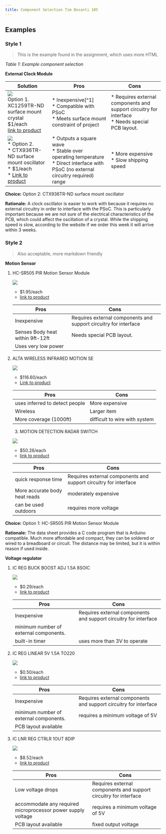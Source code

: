 ```yaml
---
title: Component Selection Tim Desanti 105
---
```


## Examples

### Style 1

> This is the example found in the assignment, which uses more HTML

*Table 1: Example component selection*

**External Clock Module**

| **Solution**                                                                                                                                                                                      | **Pros**                                                                                                                                    | **Cons**                                                                                            |
| ------------------------------------------------------------------------------------------------------------------------------------------------------------------------------------------------- | ------------------------------------------------------------------------------------------------------------------------------------------- | --------------------------------------------------------------------------------------------------- |
| ![](image1.png)<br>Option 1.<br> XC1259TR-ND surface mount crystal<br>$1/each<br>[link to product](http://www.digikey.com/product-detail/en/ECS-40.3-S-5PX-TR/XC1259TR-ND/827366)                 | \* Inexpensive[^1]<br>\* Compatible with PSoC<br>\* Meets surface mount constraint of project                                               | \* Requires external components and support circuitry for interface<br>\* Needs special PCB layout. |
| ![](image3.png)<br>\* Option 2. <br>\* CTX936TR-ND surface mount oscillator <br>\* $1/each <br>\* [Link to product](http://www.digikey.com/product-detail/en/636L3I001M84320/CTX936TR-ND/2292940) | \* Outputs a square wave <br>\* Stable over operating temperature <br> \* Direct interface with PSoC (no external circuitry required) range | * More expensive <br>\* Slow shipping speed                                                         |

**Choice:** Option 2: CTX936TR-ND surface mount oscillator

**Rationale:** A clock oscillator is easier to work with because it requires no external circuitry in order to interface with the PSoC. This is particularly important because we are not sure of the electrical characteristics of the PCB, which could affect the oscillation of a crystal. While the shipping speed is slow, according to the website if we order this week it will arrive within 3 weeks.

### Style 2

> Also acceptable, more markdown friendly

**Motion Sensor**

1. HC-SR505 PIR Motion Sensor Module

    ![](<img width="640" height="640" alt="image" src="https://github.com/user-attachments/assets/c1c46e83-8249-479f-b8fe-801d135dd95e" />
)

    * $1.95/each
    * [link to product](https://protosupplies.com/product/hc-sr505-mini-pir-motion-sensing-module/)

    | Pros                                      | Cons                                                             |
    | ----------------------------------------- | ---------------------------------------------------------------- |
    | Inexpensive                               | Requires external components and support circuitry for interface |
    | Senses Body heat within 9ft-12ft          | Needs special PCB layout.                                        |
    | Uses very low power                       | 

2. ALTA WIRELESS INFRARED MOTION SE

    ![](<img width="200" height="200" alt="image" src="https://github.com/user-attachments/assets/7e0766e9-71f6-468e-9be0-febff88cc165" />
)

    * $116.60/each
    * [Link to product](https://www.digikey.com/en/products/detail/monnit-corporation/MNS2-9-W2-MS-IR/7776952)

    | Pros                                                              | Cons                |
    | ----------------------------------------------------------------- | ------------------- |
    | uses inferred to detect people                                    | More expensive      |
    | Wireless                                                          | Larger item         |
    | More coverage (1000ft)                                            | difficult to wire with system

   3. MOTION DETECTION RADAR SWITCH

    ![](<img width="200" height="200" alt="image" src="https://github.com/user-attachments/assets/ee01a59e-437c-4ba2-a87f-a9aa27466038" />
)

    * $50.26/each
    * [link to product]([[https://protosupplies.com/product/hc-sr505-mini-pir-motion-sensing-module/](https://www.digikey.com/en/products/detail/innosent-gmbh/80-00000450/13182472)](https://www.digikey.com/en/products/detail/innosent-gmbh/80-00000450/13182472))

    | Pros                                      | Cons                                                             |
    | ----------------------------------------- | ---------------------------------------------------------------- |
    | quick response time                       | Requires external components and support circuitry for interface |
    | More accurate body heat reads             | moderately expensive                                             |
    | can be used outdoors                      | requires more voltage

**Choice:** Option 1: HC-SR505 PIR Motion Sensor Module

**Rationale:** The data sheet provides a C code program that is Arduino compatible. Much more affordable and compact, they can be soldered or wired to a breadboard or circuit. The distance may be limited, but it is within reason if used inside.


**Voltage regulator**

1. IC REG BUCK BOOST ADJ 1.5A 8SOIC

    ![](<img width="200" height="200" alt="image" src="https://github.com/user-attachments/assets/a96476c3-98e4-4bef-88f7-128437615a10" />
)

    * $0.29/each
    * [link to product](https://www.digikey.com/en/products/detail/diodes-incorporated/AZ34063UMTR-G1/4471007)

    | Pros                                      | Cons                                                             |
    | ----------------------------------------- | ---------------------------------------------------------------- |
    | Inexpensive                               | Requires external components and support circuitry for interface |
    | minimum number of external components.    |                                                                  |
    | built-in timer                            | uses more than 3V to operate



2. IC REG LINEAR 5V 1.5A TO220

    ![](<img width="200" height="200" alt="image" src="https://github.com/user-attachments/assets/d6bb1a13-87c9-477a-9c0c-10387879de37" />
)

    * $0.50/each
    * [link to product]([https://www.digikey.com/en/products/detail/diodes-incorporated/AZ34063UMTR-G1/4471007](https://www.digikey.com/en/products/detail/stmicroelectronics/L7805CV/585964))

    | Pros                                      | Cons                                                             |
    | ----------------------------------------- | ---------------------------------------------------------------- |
    | Inexpensive                               | Requires external components and support circuitry for interface |
    | minimum number of external components.    | requires a minimum voltage of 5V                                 |
    | PCB layout available                      | 
   






3. IC LNR REG CTRLR 1OUT 8DIP

    ![](<img width="200" height="200" alt="image" src="https://github.com/user-attachments/assets/efc4e4bd-cb04-4a98-a0c2-ba60caad03a8" />
)

    * $8.52/each
    * [link to product](https://www.digikey.com/en/products/detail/analog-devices-inc/LT1575CN8-5-PBF/962848)

    | Pros                                      | Cons                                                             |
    | ----------------------------------------- | ---------------------------------------------------------------- |
    | Low voltage drops                         | Requires external components and support circuitry for interface |
    | accommodate any required microprocessor power supply voltage    | requires a minimum voltage of 5V                                 |
    | PCB layout available                      | fixed output voltage
